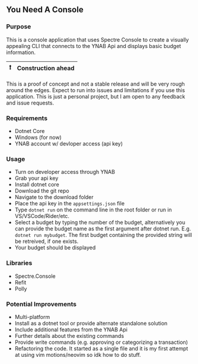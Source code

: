 ## You Need A Console

### Purpose

This is a console application that uses Spectre Console to create a visually appealing CLI that connects to the YNAB Api and displays basic budget information.


| :exclamation: | Construction ahead |
|---------------|--------------------|
This is a proof of concept and not a stable release and will be very rough around the edges. Expect to run into issues and limitations if you use this application. 
This is just a personal project, but I am open to any feedback and issue requests.

### Requirements
- Dotnet Core
- Windows (for now)
- YNAB account w/ devloper access (api key)

### Usage
- Turn on developer access through YNAB
- Grab your api key
- Install dotnet core
- Download the git repo
- Navigate to the download folder
- Place the api key in the `appsettings.json` file
- Type `dotnet run` on the command line in the root folder or run in VS/VSCode/Rider/etc.
- Select a budget by typing the number of the budget, alternatively you can provide the budget name as the first argument after dotnet run. E.g. `dotnet run mybudget`. The first budget containing the provided string will be retreived, if one exists.
- Your budget should be displayed

### Libraries
- Spectre.Console
- Refit
- Polly

### Potential Improvements
- Multi-platform
- Install as a dotnet tool or provide alternate standalone solution
- Include additional features from the YNAB Api
- Further details about the existing commands
- Provide write commands (e.g. approving or categorizing a transaction)
- Refactoring the code. It started as a single file and it is my first attempt at using vim motions/neovim so idk how to do stuff.
